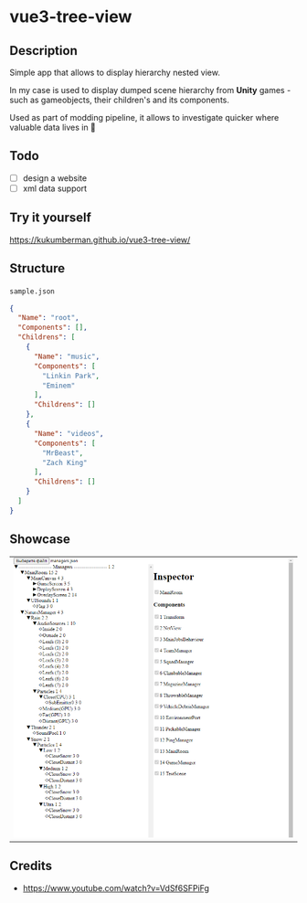 # vue3-tree-view

## Description
Simple app that allows to display hierarchy nested view. 

In my case is used to display dumped scene hierarchy from **Unity** games - such as gameobjects, their children's and its components.

Used as part of modding pipeline, it allows to investigate quicker where valuable data lives in :eyes:

## Todo
- [ ] design a website
- [ ] xml data support

## Try it yourself
https://kukumberman.github.io/vue3-tree-view/

## Structure
`sample.json`
```json
{
  "Name": "root",
  "Components": [],
  "Childrens": [
    {
      "Name": "music",
      "Components": [
        "Linkin Park",
        "Eminem"
      ],
      "Childrens": []
    },
    {
      "Name": "videos",
      "Components": [
        "MrBeast",
        "Zach King"
      ],
      "Childrens": []
    }
  ]
}
```

## Showcase
<table>
  <tr>
    <td>
      <img src="./showcase/preview_1.png"/>
    </td>
  </tr>
</table>

## Credits
- https://www.youtube.com/watch?v=VdSf6SFPiFg